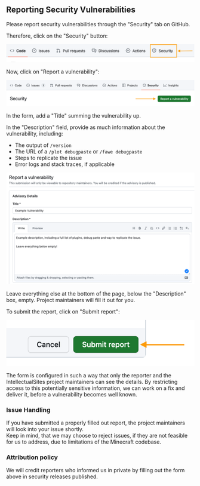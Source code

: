 ## Reporting Security Vulnerabilities

Please report security vulnerabilities through the "Security" tab on GitHub.

Therefore, click on the "Security" button:

<picture>
    <source media="(prefers-color-scheme: dark)" srcset="assets/security/tab-dark.png">
    <img src="assets/security/tab.png">
</picture>

Now, click on "Report a vulnerability":

<picture>
    <source media="(prefers-color-scheme: dark)" srcset="assets/security/report-dark.png">
    <img src="assets/security/report.png">
</picture>

In the form, add a "Title" summing the vulnerability up.

In the "Description" field, provide as much information about the vulnerability, including:
- The output of `/version`
- The URL of a `/plot debugpaste` or `/fawe debugpaste`
- Steps to replicate the issue
- Error logs and stack traces, if applicable

<picture>
    <source media="(prefers-color-scheme: dark)" srcset="assets/security/form-dark.png">
    <img src="assets/security/form.png">
</picture>

Leave everything else at the bottom of the page, below the "Description" box, empty. Project maintainers will fill it out for you.

To submit the report, click on "Submit report":

<picture>
    <source media="(prefers-color-scheme: dark)" srcset="assets/security/submit-dark.png">
    <img src="assets/security/submit.png">
</picture>

The form is configured in such a way that only the reporter and the IntellectualSites project maintainers can see the details.
By restricting access to this potentially sensitive information, we can work on a fix and deliver it, before a vulnerability becomes well known.

### Issue Handling
If you have submitted a properly filled out report, the project maintainers will look into your issue shortly.   
Keep in mind, that we may choose to reject issues, if they are not feasible for us to address, due to limitations of the Minecraft codebase.

### Attribution policy
We will credit reporters who informed us in private by filling out the form above in security releases published.
